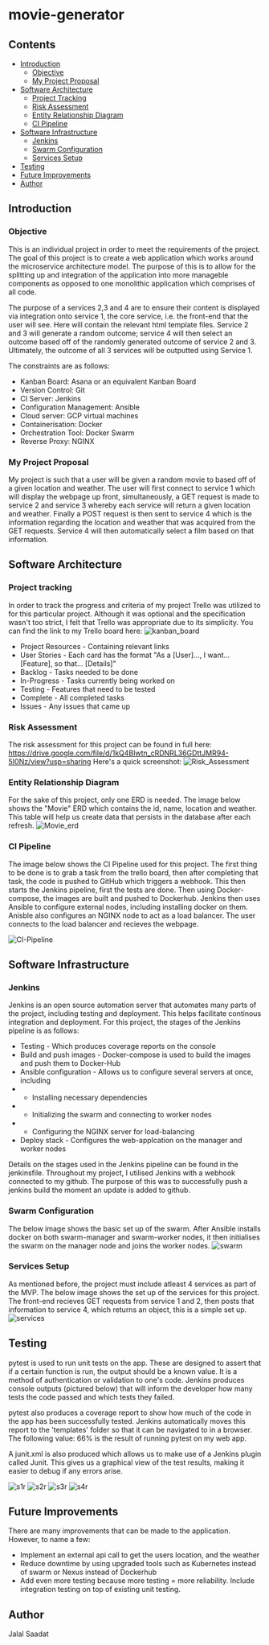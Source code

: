 # movie-generator

## Contents
* [Introduction ](#introduction )
   * [Objective](#objective)
   * [My Project Proposal ](#my-project-proposal )
* [Software Architecture ](#software-architecture )
   * [Project Tracking ](#project-tracking)
   * [Risk Assessment](#risk-assessment)
   * [Entity Relationship Diagram](#entity-relationship-diagram)
   * [CI Pipeline](#ci-pipeline)
* [Software Infrastructure](#software-infrastructure)
   * [Jenkins](#jenkins)
   * [Swarm Configuration](#swarm-configuration)
   * [Services Setup](#Services-Setup)
* [Testing](#testing)
* [Future Improvements](#future-improvements)
* [Author](#author)

## Introduction 
### Objective
This is an individual project in order to meet the requirements of the project. The goal of this project is to create a web application which works around the microservice architecture model. The purpose of this is to allow for the splitting up and integration of the application into more manageble components as opposed to one monolithic application which comprises of all code.

The purpose of a services 2,3 and 4 are to ensure their content is displayed via integration onto service 1, the core service, i.e. the front-end that the user will see. Here will contain the relevant html template files. Service 2 and 3 will generate a random outcome; service 4 will then select an outcome based off of the randomly generated outcome of service 2 and 3. Ultimately, the outcome of all 3 services will be outputted using Service 1.

The constraints are as follows: 
* Kanban Board: Asana or an equivalent Kanban Board
* Version Control: Git
* CI Server: Jenkins
* Configuration Management: Ansible
* Cloud server: GCP virtual machines
* Containerisation: Docker
* Orchestration Tool: Docker Swarm
* Reverse Proxy: NGINX

### My Project Proposal 
My project is such that a user will be given a random movie to based off of a given location and weather. The user will first connect to service 1 which will display the webpage up front, simultaneously, a GET request is made to service 2 and service 3 whereby each service will return a given location and weather. Finally a POST request is then sent to service 4 which is the information regarding the location and weather that was acquired from the  GET requests. Service 4 will then automatically select a film based on that information.

## Software Architecture 
### Project tracking
In order to track the progress and criteria of my project Trello was utilized to for this particular project. Although it was optional and the specification wasn't too strict, I felt that Trello was appropriate due to its simplicity. You can find the link to my Trello board here:
![kanban_board](images/2_trello_board_JPG.JPG)

* Project Resources - Containing relevant links
* User Stories - Each card has the format "As a [User]..., I want... [Feature], so that... [Details]"
* Backlog - Tasks needed to be done
* In-Progress - Tasks currently being worked on
* Testing - Features that need to be tested
* Complete - All completed tasks
* Issues - Any issues that came up

### Risk Assessment
The risk assessment for this project can be found in full here: https://drive.google.com/file/d/1kQ4BIwtn_cRDNRL36GDttJMR94-5I0Nz/view?usp=sharing
Here's a quick screenshot:
![Risk_Assessment](images/1_risk_assessment_.JPG)

### Entity Relationship Diagram
For the sake of this project, only one ERD is needed. The image below shows the "Movie" ERD which contains the id, name, location and weather. This table will help us create data that persists in the database after each refresh.
![Movie_erd](images/6_ERD.JPG)

### CI Pipeline
The image below shows the CI Pipeline used for this project. The first thing to be done is to grab a task from the trello board, then after completing that task, the code is pushed to GitHub which triggers a webhook. This then starts the Jenkins pipeline, first the tests are done. Then using Docker-compose, the images are built and pushed to Dockerhub. Jenkins then uses Ansible to configure external nodes, including installing docker on them. Anisble also configures an NGINX node to act as a load balancer. The user connects to the load balancer and recieves the webpage. 

![CI-Pipeline](images/7_pipline.JPG)


## Software Infrastructure
### Jenkins 
Jenkins is an open source automation server that automates many parts of the project, including testing and deployment. This helps facilitate continous integration and deployment. For this project, the stages of the Jenkins pipeline is as follows: 
* Testing - Which produces coverage reports on the console
* Build and push images - Docker-compose is used to build the images and push them to Docker-Hub
* Ansible configuration - Allows us to configure several servers at once, including
* * Installing necessary dependencies
* * Initializing the swarm and connecting to worker nodes
* * Configuring the NGINX server for load-balancing
* Deploy stack - Configures the web-applcation on the manager and worker nodes

Details on the stages used in the Jenkins pipeline can be found in the jenkinsfile.
Throughout my project, I utilised Jenkins with a webhook connected to my github. The purpose of this was to successfully push a jenkins build the moment an update is added to github.

### Swarm Configuration
The below image shows the basic set up of the swarm. After Ansible installs docker on both swarm-manager and swarm-worker nodes, it then initialises the swarm on the manager node and joins the worker nodes. 
![swarm](https://user-images.githubusercontent.com/73299366/105685854-79957f00-5eee-11eb-85bd-6ae8db0616f8.JPG)

### Services Setup
As mentioned before, the project must include atleast 4 services as part of the MVP. The below image shows the set up of the services for this project.  The front-end recieves GET requests from service 1 and 2, then posts that information to service 4, which returns an object, this is a simple set up. 
![services](https://user-images.githubusercontent.com/73299366/105685888-84501400-5eee-11eb-8d29-8e4ea46acba3.JPG)

## Testing
pytest is used to run unit tests on the app. These are designed to assert that if a certain function is run, the output should be a known value. It is a method of authentication or validation to one's code. Jenkins produces console outputs (pictured below) that will inform the developer how many tests the code passed and which tests they failed.

pytest also produces a coverage report to show how much of the code in the app has been successfully tested. Jenkins automatically moves this report to the 'templates' folder so that it can be navigated to in a browser. The following value: 66% is the result of running pytest on my web app.

A junit.xml is also produced which allows us to make use of a Jenkins plugin called Junit. This gives us a graphical view of the test results, making it easier to debug if any errors arise.

![s1r](images/5_service_4.JPG)
![s2r](images/5_service_3.JPG)
![s3r](images/4_service_2.jpg)
![s4r](images/3_service_1.JPG)

## Future Improvements 
There are many improvements that can be made to the application. However, to name a few:

* Implement an external api call to get the users location, and the weather 
* Reduce downtime by using upgraded tools such as Kubernetes instead of swarm or Nexus instead of Dockerhub
* Add even more testing because more testing = more reliability. Include integration testing on top of existing unit testing.

## Author
Jalal Saadat 